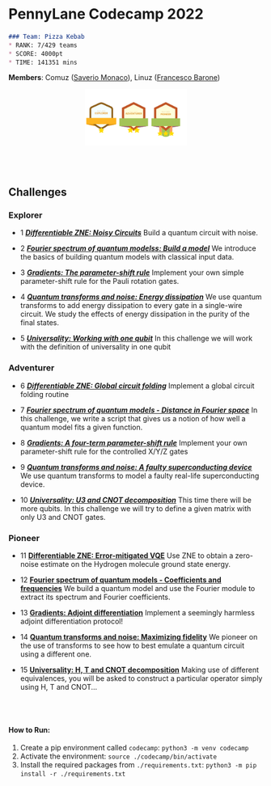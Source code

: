 # PennyLane Codecamp 2022

```markdown
### Team: Pizza Kebab
* RANK: 7/429 teams
* SCORE: 4000pt
* TIME: 141351 mins
```

**Members**: Comuz ([Saverio Monaco](https://github.com/SaverioMonaco/)), Linuz ([Francesco Barone](https://github.com/baronefr))


<p align="center">
<img src='img/badges.png' width="40%">
</p>

<br><br>

## Challenges

### Explorer
* 1 ***[Differentiable ZNE: Noisy Circuits](1_explorer/01_differentiable-zne.ipynb)***
  Build a quantum circuit with noise.

* 2 ***[Fourier spectrum of quantum modelss: Build a model](1_explorer/02_fourier-spectrum.ipynb)***
  We introduce the basics of building quantum models with classical input data.

* 3 ***[Gradients: The parameter-shift rule](1_explorer/03_parameter_shift.ipynb)***
  Implement your own simple parameter-shift rule for the Pauli rotation gates.

* 4 ***[Quantum transforms and noise: Energy dissipation](1_explorer/04_energy-dissipation.ipynb)***
  We use quantum transforms to add energy dissipation to every gate in a single-wire circuit. We study the effects of energy dissipation in the purity of the final states.

* 5 ***[Universality: Working with one qubit](1_explorer/05_universality.ipynb)***
  In this challenge we will work with the definition of universality in one qubit

### Adventurer
* 6 ***[Differentiable ZNE: Global circuit folding](2_adventurer/06_differentiable-zne.ipynb)***
  Implement a global circuit folding routine

* 7 ***[Fourier spectrum of quantum models - Distance in Fourier space](2_adventurer/07_fourier-spectrum.ipynb)***
  In this challenge, we write a script that gives us a notion of how well a quantum model fits a given function.

* 8 ***[Gradients: A four-term parameter-shift rule](2_adventurer/08_parameter-shift-CRX.ipynb)***
  Implement your own parameter-shift rule for the controlled X/Y/Z gates

* 9 ***[Quantum transforms and noise: A faulty superconducting device](2_adventurer/09_faulty-supercomputer.ipynb)***
  We use quantum transforms to model a faulty real-life superconducting device.

* 10 ***[Universality: U3 and CNOT decomposition](2_adventurer/10_universality.ipynb)***
  This time there will be more qubits. In this challenge we will try to define a given matrix with only U3 and CNOT gates.

### Pioneer
* 11 **[Differentiable ZNE: Error-mitigated VQE](3_pioneer/11_vqe.ipynb)**
    Use ZNE to obtain a zero-noise estimate on the Hydrogen molecule ground state energy.

* 12 **[Fourier spectrum of quantum models - Coefficients and frequencies](3_pioneer/12_fourier.ipynb)**
  We build a quantum model and use the Fourier module to extract its spectrum and Fourier coefficients.

* 13 **[Gradients: Adjoint differentiation](3_pioneer/13_adjoint.ipynb)**
  Implement a seemingly harmless adjoint differentiation protocol!

* 14 **[Quantum transforms and noise: Maximizing fidelity](3_pioneer/14_fidelity.ipynb)**
  We pioneer on the use of transforms to see how to best emulate a quantum circuit using a different one.

* 15 **[Universality: H, T and CNOT decomposition](3_pioneer/15_universality.ipynb)**
  Making use of different equivalences, you will be asked to construct a particular operator simply using H, T and CNOT...



<br><br>

#### How to Run:
1. Create a pip environment called `codecamp`:
``python3 -m venv codecamp``
2. Activate the environment:
``source ./codecamp/bin/activate``
3. Install the required packages from `./requirements.txt`:
``python3 -m pip install -r ./requirements.txt``
